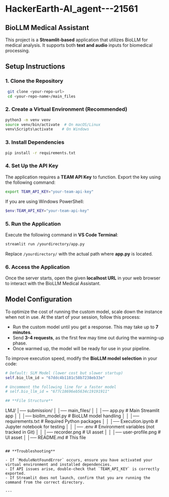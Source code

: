 # HackerEarth-AI_agent---21561

## BioLLM Medical Assistant

This project is a **Streamlit-based** application that utilizes BioLLM for medical analysis. It supports both **text and audio** inputs for biomedical processing.

## **Setup Instructions**

### **1. Clone the Repository**

```bash
 git clone <your-repo-url>
 cd <your-repo-name>/main_files
```

### **2. Create a Virtual Environment (Recommended)**

```bash
python3 -m venv venv
source venv/bin/activate  # On macOS/Linux
venv\Scripts\activate    # On Windows
```

### **3. Install Dependencies**

```bash
pip install -r requirements.txt
```

### **4. Set Up the API Key**

The application requires a **TEAM API Key** to function. Export the key using the following command:

```bash
export TEAM_API_KEY="your-team-api-key"
```

If you are using Windows PowerShell:

```powershell
$env:TEAM_API_KEY="your-team-api-key"
```

### **5. Run the Application**

Execute the following command in **VS Code Terminal**:

```bash
streamlit run /yourdirectory/app.py
```

Replace `/yourdirectory/` with the actual path where **app.py** is located.

### **6. Access the Application**

Once the server starts, open the given **localhost URL** in your web browser to interact with the BioLLM Medical Assistant.

## **Model Configuration**

To optimize the cost of running the custom model, scale down the instance when not in use. At the start of your session, follow this process:

- Run the custom model until you get a response. This may take up to **7 minutes**.
- Send **3-4 requests**, as the first few may time out during the warming-up phase.
- Once warmed up, the model will be ready for use in your pipeline.

To improve execution speed, modify the **BioLLM model selection** in your code:

```python
# Default: SLM Model (lower cost but slower startup)
self.bio_llm_id = "67ddc4b1181c58b7238eb33e"

# Uncomment the following line for a faster model
# self.bio_llm_id = "677c18696eb5634c19191911"

## **File Structure**

```
LMJ/
│── submission/
│    │── main_files/
│    │    │── app.py               # Main Streamlit app
│    │    │── biollm_model.py      # BioLLM model handling
│    │    │── requirements.txt     # Required Python packages
│    │    │── Execution.ipynb      # Jupyter notebook for testing
│    │    │── .env                 # Environment variables (not tracked in Git)
│    │    │── recorder.png         # UI asset
│    │    │── user-profile.png     # UI asset
│    │── README.md                 # This file
```

## **Troubleshooting**

- If `ModuleNotFoundError` occurs, ensure you have activated your virtual environment and installed dependencies.
- If API issues arise, double-check that `TEAM_API_KEY` is correctly exported.
- If Streamlit does not launch, confirm that you are running the command from the correct directory.

---

